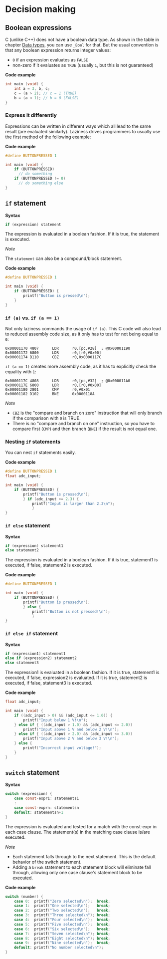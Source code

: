 # Decision making

## Boolean expressions

C (unlike C++) does not have a boolean data type. As shown in the table in chapter [Data types](#data-types), you can use `_Bool` for that. But the usual convention is that any boolean expression returns integer values:
- `0` if an expression evaluates as `FALSE`
- non-zero if it evaluates as `TRUE` (usually `1`, but this is not guaranteed)

**Code example**
```c
int main (void) {
    int a = 3, b, c;
    c = (a > 2); // c = 1 (TRUE)
    b = (a < 1); // b = 0 (FALSE)
}
```

### Express it differently

Expressions can be written in different ways which all lead to the same result (are evaluated similarly). Laziness drives programmers to usually use the first method of the following example:

**Code example**
```c
#define BUTTONPRESSED 1

int main (void) {
    if (BUTTONPRESSED)
      // do something
    if (BUTTONPRESSED != 0)
      // do something else
}
```

## `if` statement

**Syntax**
```c
if (expression) statement
```

The expression is evaluated in a boolean fashion. If it is true, the statement is executed.

*Note*

The `statement` can also be a compound/block statement.

**Code example**
```c
#define BUTTONPRESSED 1

int main (void) {
    if (BUTTONPRESSED) {
        printf("Button is pressed\n");
    }
}
```

### `if (a)` vs. `if (a == 1)`

Not only laziness commands the usage of `if (a)`. This C code will also lead to reduced assembly code size, as it only has to test for not being equal to `0`:

```
0x00001170 4807      LDR      r0,[pc,#28]  ; @0x00001190
0x00001172 6800      LDR      r0,[r0,#0x00]
0x00001174 B110      CBZ      r0,0x0000117C
```

`if (a == 1)` creates more assembly code, as it has to explicitly check the equality with `1`:

```
0x0000117C 4808      LDR      r0,[pc,#32]  ; @0x000011A0
0x0000117E 6800      LDR      r0,[r0,#0x00]
0x00001180 2801      CMP      r0,#0x01
0x00001182 D102      BNE      0x0000118A
```

*Note*

- `CBZ` is the "compare and branch on zero" instruction that will only branch if the comparison with `0` is TRUE.
- There is no "compare and branch on one" instruction, so you have to compare first (`CMP`) and then branch (`BNE`) if the result is not equal one.

### Nesting `if` statements

You can nest `if` statements easily.

**Code example**
```c
#define BUTTONPRESSED 1
float adc_input;

int main (void) {
    if (BUTTONPRESSED) {
        printf("Button is pressed\n");
        } if (adc_input >= 2.3) {
            printf("Input is larger than 2.3\n");
            }
}
```

### `if else` statement

**Syntax**
```c
if (expression) statement1
else statement2
```

The expression is evaluated in a boolean fashion. If it is true, statement1 is executed, if false, statement2 is executed.

**Code example**
```c
#define BUTTONPRESSED 1

int main (void) {
    if (BUTTONPRESSED) {
        printf("Button is pressed\n");
        } else {
            printf("Button is not pressed!\n");
            }
}
```

### `if else if` statement

**Syntax**
```c
if (expression1) statement1
else if (expression2) statement2
else statement3
```

The expression1 is evaluated in a boolean fashion. If it is true, statement1 is executed, if false, expression2 is evaluated. If it is true, statement2 is executed, if false, statement3 is executed.

**Code example**
```c
float adc_input;

int main (void) {
    if ((adc_input > 0) && (adc_input <= 1.0)) {
        printf("Input below 1 V!\n");
    } else if { ((adc_input > 1.0) && (adc_input <= 2.0))
        printf("Input above 1 V and below 2 V!\n");
    } else if { ((adc_input > 2.0) && (adc_input <= 3.0))
        printf("Input above 2 V and below 3 V!\n");
    } else {
        printf("Incorrect input voltage!");
    }
}
```

## `switch` statement

**Syntax**
```c
switch (expression) {
    case const-expr1: statements1
    :
    case const-exprn: statementsn
    default: statementsn+1
}
```

The expression is evaluated and tested for a match with the const-expr in each case clause. The statement(s) in the matching case clause is/are executed.


*Note*

- Each statement falls through to the next statement. This is the default behavior of the switch statement.
- Adding a `break` statement to each statement block will eliminate fall through, allowing only one case clause's statement block to be executed.

**Code example**
```c
switch (number) {
    case 0:  printf("Zero selected\n");  break;
    case 1:  printf("One selected\n");   break;
    case 2:  printf("Two selected\n");   break;
    case 3:  printf("Three selected\n"); break;
    case 4:  printf("Four selected\n");  break;
    case 5:  printf("Five selected\n");  break;
    case 6:  printf("Six selected\n");   break;
    case 7:  printf("Seven selected\n"); break;
    case 8:  printf("Eight selected\n"); break;
    case 9:  printf("Nine selected\n");  break;
    default: printf("No number selected\n");
}
```


